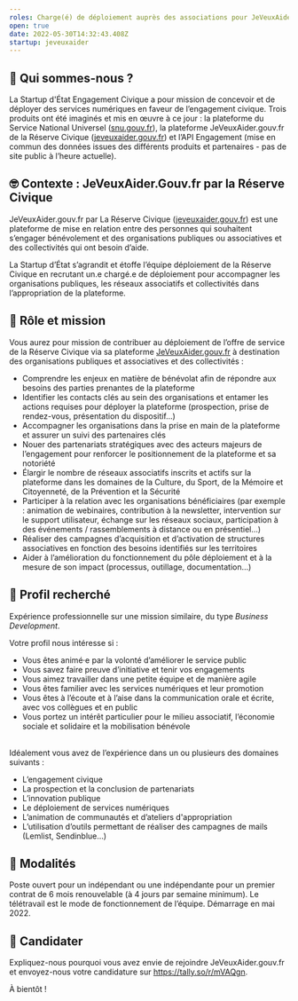 ```yaml
---
roles: Charge(é) de déploiement auprès des associations pour JeVeuxAider.Gouv.fr !
open: true
date: 2022-05-30T14:32:43.408Z
startup: jeveuxaider
---
```

## 👋 Qui sommes-nous ?

La Startup d'État Engagement Civique a pour mission de concevoir et de déployer des services numériques en faveur de l’engagement civique. Trois produits ont été imaginés et mis en œuvre à ce jour : la plateforme du Service National Universel ([snu.gouv.fr](https://www.snu.gouv.fr/)), la plateforme JeVeuxAider.gouv.fr de la Réserve Civique ([jeveuxaider.gouv.fr](https://jeveuxaider.gouv.fr/)) et l’API Engagement (mise en commun des données issues des différents produits et partenaires - pas de site public à l’heure actuelle).

## 🤓 Contexte : JeVeuxAider.Gouv.fr par la Réserve Civique

JeVeuxAider.gouv.fr par La Réserve Civique ([jeveuxaider.gouv.fr](https://jeveuxaider.gouv.fr/)) est une plateforme de mise en relation entre des personnes qui souhaitent s’engager bénévolement et des organisations publiques ou associatives et des collectivités qui ont besoin d’aide.

La Startup d’État s’agrandit et étoffe l’équipe déploiement de la Réserve Civique en recrutant un.e chargé.e de déploiement pour accompagner les organisations publiques, les réseaux associatifs et collectivités dans l’appropriation de la plateforme.

## 🎯 Rôle et mission

Vous aurez pour mission de contribuer au déploiement de l’offre de service de la Réserve Civique via sa plateforme [JeVeuxAider.gouv.fr](https://jeveuxaider.gouv.fr/) à destination des organisations publiques et associatives et des collectivités :

* Comprendre les enjeux en matière de bénévolat afin de répondre aux besoins des parties prenantes de la plateforme 
* Identifier les contacts clés au sein des organisations et entamer les actions requises pour déployer la plateforme (prospection, prise de rendez-vous, présentation du dispositif...)
* Accompagner les organisations dans la prise en main de la plateforme et assurer un suivi des partenaires clés
* Nouer des partenariats stratégiques avec des acteurs majeurs de l’engagement pour renforcer le positionnement de la plateforme et sa notoriété 
* Élargir le nombre de réseaux associatifs inscrits et actifs sur la plateforme dans les domaines de la Culture, du Sport, de la Mémoire et Citoyenneté, de la Prévention et la Sécurité
* Participer à la relation avec les organisations bénéficiaires (par exemple : animation de webinaires, contribution à la newsletter, intervention sur le support utilisateur, échange sur les réseaux sociaux, participation à des événements / rassemblements à distance ou en présentiel…)
* Réaliser des campagnes d’acquisition et d’activation de structures associatives en fonction des besoins identifiés sur les territoires
* Aider à l’amélioration du fonctionnement du pôle déploiement et à la mesure de son impact (processus, outillage, documentation…)

## 🔎 Profil recherché

Expérience professionnelle sur une mission similaire, du type *Business Development*.

Votre profil nous intéresse si :

* Vous êtes animé·e par la volonté d’améliorer le service public
* Vous savez faire preuve d’initiative et tenir vos engagements
* Vous aimez travailler dans une petite équipe et de manière agile
* Vous êtes familier avec les services numériques et leur promotion 
* Vous êtes à l’écoute et à l’aise dans la communication orale et écrite, avec vos collègues et en public
* Vous portez un intérêt particulier pour le milieu associatif, l’économie sociale et solidaire et la mobilisation bénévole

\
Idéalement vous avez de l’expérience dans un ou plusieurs des domaines suivants :

* L’engagement civique
* La prospection et la conclusion de partenariats 
* L’innovation publique
* Le déploiement de services numériques
* L’animation de communautés et d’ateliers d'appropriation 
* L’utilisation d’outils permettant de réaliser des campagnes de mails (Lemlist, Sendinblue…)

## 📝 Modalités

Poste ouvert pour un indépendant ou une indépendante pour un premier contrat de 6 mois renouvelable (à 4 jours par semaine minimum). Le télétravail est le mode de fonctionnement de l’équipe. Démarrage en mai 2022.

## 🚀 Candidater

Expliquez-nous pourquoi vous avez envie de rejoindre JeVeuxAider.gouv.fr et envoyez-nous votre candidature sur <https://tally.so/r/mVAQgn>.

À bientôt !
